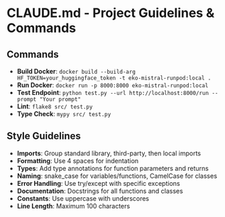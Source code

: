 # CLAUDE.md - Project Guidelines & Commands

## Commands
- **Build Docker**: `docker build --build-arg HF_TOKEN=your_huggingface_token -t eko-mistral-runpod:local .`
- **Run Docker**: `docker run -p 8000:8000 eko-mistral-runpod:local`
- **Test Endpoint**: `python test.py --url http://localhost:8000/run --prompt "Your prompt"`
- **Lint**: `flake8 src/ test.py`
- **Type Check**: `mypy src/ test.py`

## Style Guidelines
- **Imports**: Group standard library, third-party, then local imports
- **Formatting**: Use 4 spaces for indentation
- **Types**: Add type annotations for function parameters and returns
- **Naming**: snake_case for variables/functions, CamelCase for classes
- **Error Handling**: Use try/except with specific exceptions
- **Documentation**: Docstrings for all functions and classes
- **Constants**: Use uppercase with underscores
- **Line Length**: Maximum 100 characters